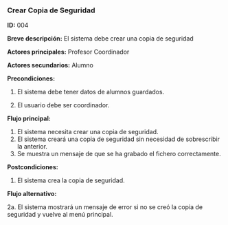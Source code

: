 ### **Crear Copia de Seguridad**

**ID:** 004

**Breve descripción:** El sistema debe crear una copia de seguridad

**Actores principales:** Profesor Coordinador

**Actores secundarios:** Alumno

**Precondiciones:**

 1. El sistema debe tener datos de alumnos guardados.

 2. El usuario debe ser coordinador.

 **Flujo principal:**

  1. El sistema necesita crear una copia de seguridad.
  2. El sistema creará una copia de seguridad sin necesidad de sobrescribir la anterior.
  3. Se muestra un mensaje de que se ha grabado el fichero correctamente.

**Postcondiciones:**

 1. El sistema crea la copia de seguridad.

 **Flujo alternativo:**

 2a. El sistema mostrará un mensaje de error si no se creó la copia de seguridad y vuelve al menú principal.
